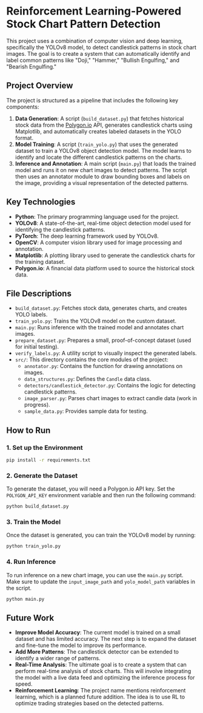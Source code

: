 # Reinforcement Learning-Powered Stock Chart Pattern Detection

This project uses a combination of computer vision and deep learning, specifically the YOLOv8 model, to detect candlestick patterns in stock chart images. The goal is to create a system that can automatically identify and label common patterns like "Doji," "Hammer," "Bullish Engulfing," and "Bearish Engulfing."

## Project Overview

The project is structured as a pipeline that includes the following key components:

1.  **Data Generation**: A script (`build_dataset.py`) that fetches historical stock data from the [Polygon.io](https://polygon.io/) API, generates candlestick charts using Matplotlib, and automatically creates labeled datasets in the YOLO format.
2.  **Model Training**: A script (`train_yolo.py`) that uses the generated dataset to train a YOLOv8 object detection model. The model learns to identify and locate the different candlestick patterns on the charts.
3.  **Inference and Annotation**: A main script (`main.py`) that loads the trained model and runs it on new chart images to detect patterns. The script then uses an annotator module to draw bounding boxes and labels on the image, providing a visual representation of the detected patterns.

## Key Technologies

*   **Python**: The primary programming language used for the project.
*   **YOLOv8**: A state-of-the-art, real-time object detection model used for identifying the candlestick patterns.
*   **PyTorch**: The deep learning framework used by YOLOv8.
*   **OpenCV**: A computer vision library used for image processing and annotation.
*   **Matplotlib**: A plotting library used to generate the candlestick charts for the training dataset.
*   **Polygon.io**: A financial data platform used to source the historical stock data.

## File Descriptions

*   `build_dataset.py`: Fetches stock data, generates charts, and creates YOLO labels.
*   `train_yolo.py`: Trains the YOLOv8 model on the custom dataset.
*   `main.py`: Runs inference with the trained model and annotates chart images.
*   `prepare_dataset.py`: Prepares a small, proof-of-concept dataset (used for initial testing).
*   `verify_labels.py`: A utility script to visually inspect the generated labels.
*   `src/`: This directory contains the core modules of the project:
    *   `annotator.py`: Contains the function for drawing annotations on images.
    *   `data_structures.py`: Defines the `Candle` data class.
    *   `detectors/candlestick_detector.py`: Contains the logic for detecting candlestick patterns.
    *   `image_parser.py`: Parses chart images to extract candle data (work in progress).
    *   `sample_data.py`: Provides sample data for testing.

## How to Run

### 1. Set up the Environment

```bash
pip install -r requirements.txt
```

### 2. Generate the Dataset

To generate the dataset, you will need a Polygon.io API key. Set the `POLYGON_API_KEY` environment variable and then run the following command:

```bash
python build_dataset.py
```

### 3. Train the Model

Once the dataset is generated, you can train the YOLOv8 model by running:

```bash
python train_yolo.py
```

### 4. Run Inference

To run inference on a new chart image, you can use the `main.py` script. Make sure to update the `input_image_path` and `yolo_model_path` variables in the script.

```bash
python main.py
```

## Future Work

*   **Improve Model Accuracy**: The current model is trained on a small dataset and has limited accuracy. The next step is to expand the dataset and fine-tune the model to improve its performance.
*   **Add More Patterns**: The candlestick detector can be extended to identify a wider range of patterns.
*   **Real-Time Analysis**: The ultimate goal is to create a system that can perform real-time analysis of stock charts. This will involve integrating the model with a live data feed and optimizing the inference process for speed.
*   **Reinforcement Learning**: The project name mentions reinforcement learning, which is a planned future addition. The idea is to use RL to optimize trading strategies based on the detected patterns.
